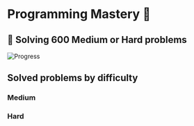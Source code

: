 # Programming Mastery :punch:

## :goal_net:  Solving 600 Medium or Hard problems 

![Progress](https://progress-bar.dev/3/?scale=600&title=InterviewGod&width=500&color=babaca&suffix=+problems+solved)

## Solved problems by difficulty

### Medium

### Hard


